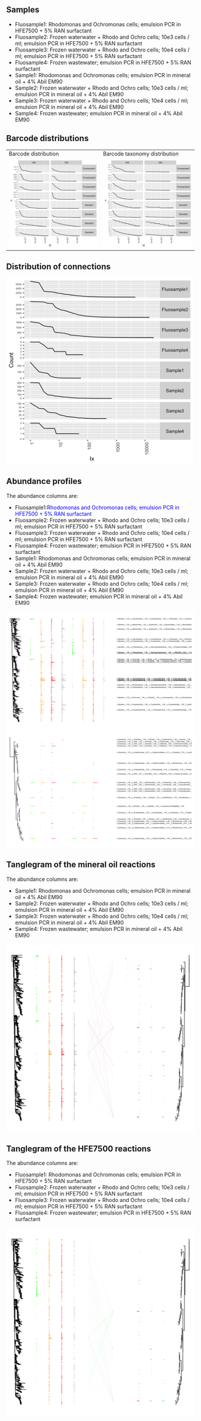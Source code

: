 ## Samples

-   Fluosample1: Rhodomonas and Ochromonas cells; emulsion PCR in
    HFE7500 + 5% RAN surfactant
-   Fluosample2: Frozen waterwater + Rhodo and Ochro cells; 10e3 cells /
    ml; emulsion PCR in HFE7500 + 5% RAN surfactant
-   Fluosample3: Frozen waterwater + Rhodo and Ochro cells; 10e4 cells /
    ml; emulsion PCR in HFE7500 + 5% RAN surfactant
-   Fluosample4: Frozen wastewater; emulsion PCR in HFE7500 + 5% RAN
    surfactant
-   Sample1: Rhodomonas and Ochromonas cells; emulsion PCR in mineral
    oil + 4% Abil EM90
-   Sample2: Frozen waterwater + Rhodo and Ochro cells; 10e3 cells / ml;
    emulsion PCR in mineral oil + 4% Abil EM90
-   Sample3: Frozen waterwater + Rhodo and Ochro cells; 10e4 cells / ml;
    emulsion PCR in mineral oil + 4% Abil EM90
-   Sample4: Frozen wastewater; emulsion PCR in mineral oil + 4% Abil
    EM90

## Barcode distributions

<table>
<tr>
<td>
Barcode distribution
</td>
<td>
Barcode taxonomy distribution
</td>
</tr>
<tr>
<td valign="top">
<img src="../figures/bc_distribution.png">
</td>
<td valign="top">
<img src="../figures/bc_tax_distribution.png">
</td>
</tr>
</table>

## Distribution of connections

<td valign="top">
<img src="../figures/connection_distribution.png" width=500>
</td>

## Abundance profiles

The abundance columns are:

-   Fluosample1:<span style="color:blue">Rhodomonas and Ochromonas
    cells; emulsion PCR in HFE7500 + 5% RAN surfactant</span>
-   Fluosample2: Frozen waterwater + Rhodo and Ochro cells; 10e3 cells /
    ml; emulsion PCR in HFE7500 + 5% RAN surfactant
-   Fluosample3: Frozen waterwater + Rhodo and Ochro cells; 10e4 cells /
    ml; emulsion PCR in HFE7500 + 5% RAN surfactant
-   Fluosample4: Frozen wastewater; emulsion PCR in HFE7500 + 5% RAN
    surfactant
-   Sample1: Rhodomonas and Ochromonas cells; emulsion PCR in mineral
    oil + 4% Abil EM90
-   Sample2: Frozen waterwater + Rhodo and Ochro cells; 10e3 cells / ml;
    emulsion PCR in mineral oil + 4% Abil EM90
-   Sample3: Frozen waterwater + Rhodo and Ochro cells; 10e4 cells / ml;
    emulsion PCR in mineral oil + 4% Abil EM90
-   Sample4: Frozen wastewater; emulsion PCR in mineral oil + 4% Abil
    EM90

<td valign="top">
<img src="../figures/bact_abunds.png" >
</td>
<td valign="top">
<img src="../figures/euk_abunds.png" >
</td>

## Tanglegram of the mineral oil reactions

The abundance columns are:

-   Sample1: Rhodomonas and Ochromonas cells; emulsion PCR in mineral
    oil + 4% Abil EM90
-   Sample2: Frozen waterwater + Rhodo and Ochro cells; 10e3 cells / ml;
    emulsion PCR in mineral oil + 4% Abil EM90
-   Sample3: Frozen waterwater + Rhodo and Ochro cells; 10e4 cells / ml;
    emulsion PCR in mineral oil + 4% Abil EM90
-   Sample4: Frozen wastewater; emulsion PCR in mineral oil + 4% Abil
    EM90

<td valign="top">
<img src="../figures/mineral_tanglegram.png" >
</td>

## Tanglegram of the HFE7500 reactions

The abundance columns are:

-   Fluosample1: Rhodomonas and Ochromonas cells; emulsion PCR in
    HFE7500 + 5% RAN surfactant
-   Fluosample2: Frozen waterwater + Rhodo and Ochro cells; 10e3 cells /
    ml; emulsion PCR in HFE7500 + 5% RAN surfactant
-   Fluosample3: Frozen waterwater + Rhodo and Ochro cells; 10e4 cells /
    ml; emulsion PCR in HFE7500 + 5% RAN surfactant
-   Fluosample4: Frozen wastewater; emulsion PCR in HFE7500 + 5% RAN
    surfactant

<td valign="top">
<img src="../figures/fluor_tanglegram.png" >
</td>
